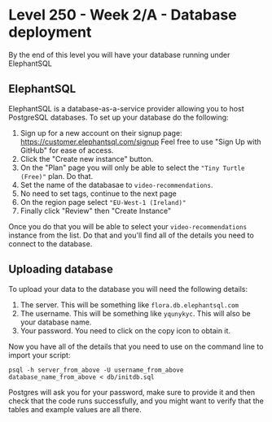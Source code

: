# Level 250 - Week 2/A - Database deployment

By the end of this level you will have your database running under ElephantSQL

## ElephantSQL

ElephantSQL is a database-as-a-service provider allowing you to host PostgreSQL databases. To set up your database do the following:

1. Sign up for a new account on their signup page: https://customer.elephantsql.com/signup Feel free to use "Sign Up with GitHub" for ease of access.
2. Click the "Create new instance" button.
3. On the "Plan" page you will only be able to select the `"Tiny Turtle (Free)"` plan. Do that.
4. Set the name of the databasae to `video-recommendations`.
5. No need to set tags, continue to the next page
6. On the region page select `"EU-West-1 (Ireland)"`
7. Finally click "Review" then "Create Instance"

Once you do that you will be able to select your `video-recommendations` instance from the list. Do that and you'll find all of the details you need to connect to the database.

## Uploading database

To upload your data to the database you will need the following details:

1. The server. This will be something like `flora.db.elephantsql.com`
2. The username. This will be something like `yqunykyc`. This will also be your database name.
3. Your password. You need to click on the copy icon to obtain it.

Now you have all of the details that you need to use on the command line to import your script:

```
psql -h server_from_above -U username_from_above database_name_from_above < db/initdb.sql
```

Postgres will ask you for your password, make sure to provide it and then check that the code runs successfully, and you might want to verify that the tables and example values are all there.
